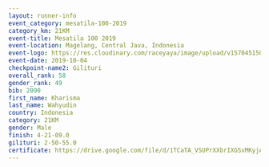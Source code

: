 ```yaml
---
layout: runner-info 
event_category: mesatila-100-2019 
category_km: 21KM 
event-title: Mesatila 100 2019 
event-location: Magelang, Central Java, Indonesia 
event-logo: https://res.cloudinary.com/raceyaya/image/upload/v1570451507/logo/mesastila100_jin7bl.jpg 
event-date: 2019-10-04 
checkpoint-name2: Gilituri 
overall_rank: 58
gender_rank: 49
bib: 2090
first_name: Kharisma
last_name: Wahyudin
country: Indonesia
category: 21KM
gender: Male
finish: 4-21-09.0
gilituri: 2-50-55.0
certificate: https://drive.google.com/file/d/1TCaTA_VSUPrXXbrIXGSxMKyjAzME_eU5/view?usp=sharing
---
```

